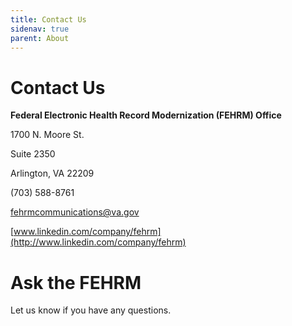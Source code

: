 ```yaml
---
title: Contact Us
sidenav: true
parent: About
---
```

# Contact Us

**Federal Electronic Health Record Modernization (FEHRM) Office**

1700 N. Moore St.

Suite 2350

Arlington, VA 22209

(703) 588-8761

[fehrmcommunications@va.gov](mailto:fehrmcommunications@va.gov)

[www.linkedin.com/company/fehrm](http://www.linkedin.com/company/fehrm)



<a name="askTheFehrm"></a>
# Ask the FEHRM

Let us know if you have any questions.

<!--StartForm-->

<div id="fehrm-ask-an-expert-form"></div>

<script src="https://touchpoints.app.cloud.gov/touchpoints/a4657bcd.js" async></script>

<!--EndForm-->